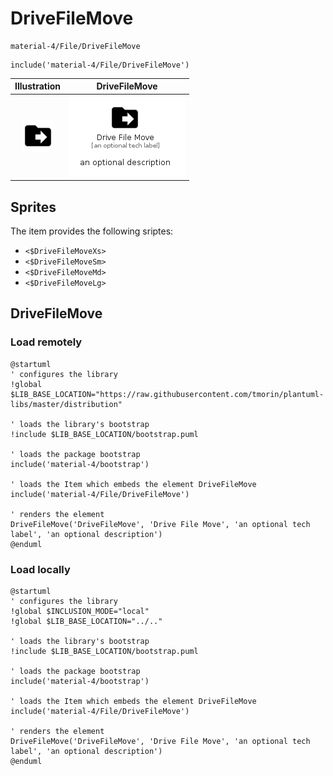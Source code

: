 # DriveFileMove


```text
material-4/File/DriveFileMove
```

```text
include('material-4/File/DriveFileMove')
```



| Illustration | DriveFileMove |
| :---: | :---: |
| ![illustration for Illustration](../../material-4/File/DriveFileMove.png) | ![illustration for DriveFileMove](../../material-4/File/DriveFileMove.Local.png) |



## Sprites
The item provides the following sriptes:

- `<$DriveFileMoveXs>`
- `<$DriveFileMoveSm>`
- `<$DriveFileMoveMd>`
- `<$DriveFileMoveLg>`





## DriveFileMove

### Load remotely
```plantuml
@startuml
' configures the library
!global $LIB_BASE_LOCATION="https://raw.githubusercontent.com/tmorin/plantuml-libs/master/distribution"

' loads the library's bootstrap
!include $LIB_BASE_LOCATION/bootstrap.puml

' loads the package bootstrap
include('material-4/bootstrap')

' loads the Item which embeds the element DriveFileMove
include('material-4/File/DriveFileMove')

' renders the element
DriveFileMove('DriveFileMove', 'Drive File Move', 'an optional tech label', 'an optional description')
@enduml
```

### Load locally
```plantuml
@startuml
' configures the library
!global $INCLUSION_MODE="local"
!global $LIB_BASE_LOCATION="../.."

' loads the library's bootstrap
!include $LIB_BASE_LOCATION/bootstrap.puml

' loads the package bootstrap
include('material-4/bootstrap')

' loads the Item which embeds the element DriveFileMove
include('material-4/File/DriveFileMove')

' renders the element
DriveFileMove('DriveFileMove', 'Drive File Move', 'an optional tech label', 'an optional description')
@enduml
```

